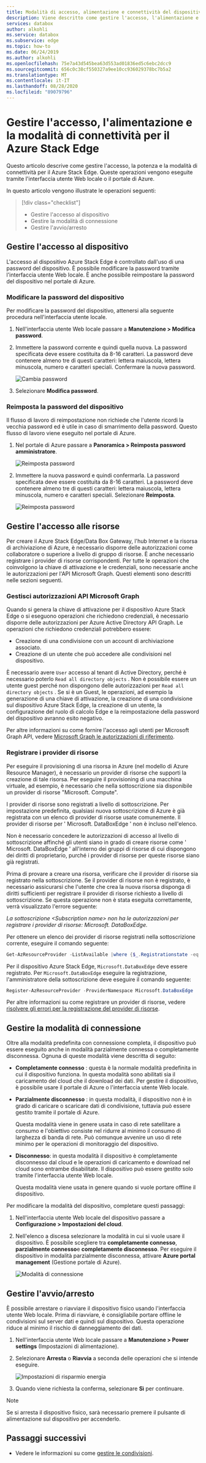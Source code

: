 ```yaml
---
title: Modalità di accesso, alimentazione e connettività del dispositivo Azure Stack Edge | Microsoft Docs
description: Viene descritto come gestire l'accesso, l'alimentazione e la modalità di connettività per il dispositivo Azure Stack Edge che consente di trasferire i dati in Azure
services: databox
author: alkohli
ms.service: databox
ms.subservice: edge
ms.topic: how-to
ms.date: 06/24/2019
ms.author: alkohli
ms.openlocfilehash: 75e7a43d545bea63d553ad01836ed5c6ebc2dcc9
ms.sourcegitcommit: 656c0c38cf550327a9ee10cc936029378bc7b5a2
ms.translationtype: MT
ms.contentlocale: it-IT
ms.lasthandoff: 08/28/2020
ms.locfileid: "89079796"
---
```

# <a name="manage-access-power-and-connectivity-mode-for-your-azure-stack-edge"></a>Gestire l'accesso, l'alimentazione e la modalità di connettività per il Azure Stack Edge

Questo articolo descrive come gestire l'accesso, la potenza e la modalità di connettività per il Azure Stack Edge. Queste operazioni vengono eseguite tramite l'interfaccia utente Web locale o il portale di Azure.

In questo articolo vengono illustrate le operazioni seguenti:

> [!div class="checklist"]
> * Gestire l'accesso al dispositivo
> * Gestire la modalità di connessione
> * Gestire l'avvio/arresto


## <a name="manage-device-access"></a>Gestire l'accesso al dispositivo

L'accesso al dispositivo Azure Stack Edge è controllato dall'uso di una password del dispositivo. È possibile modificare la password tramite l'interfaccia utente Web locale. È anche possibile reimpostare la password del dispositivo nel portale di Azure.

### <a name="change-device-password"></a>Modificare la password del dispositivo

Per modificare la password del dispositivo, attenersi alla seguente procedura nell'interfaccia utente locale.

1. Nell'interfaccia utente Web locale passare a **Manutenzione > Modifica password**.
2. Immettere la password corrente e quindi quella nuova. La password specificata deve essere costituita da 8-16 caratteri. La password deve contenere almeno tre di questi caratteri: lettera maiuscola, lettera minuscola, numero e caratteri speciali. Confermare la nuova password.

    ![Cambia password](media/azure-stack-edge-manage-access-power-connectivity-mode/change-password-1.png)

3. Selezionare **Modifica password**.
 
### <a name="reset-device-password"></a>Reimposta la password del dispositivo

Il flusso di lavoro di reimpostazione non richiede che l'utente ricordi la vecchia password ed è utile in caso di smarrimento della password. Questo flusso di lavoro viene eseguito nel portale di Azure.

1. Nel portale di Azure passare a **Panoramica > Reimposta password amministratore**.

    ![Reimposta password](media/azure-stack-edge-manage-access-power-connectivity-mode/reset-password-1.png)


2. Immettere la nuova password e quindi confermarla. La password specificata deve essere costituita da 8-16 caratteri. La password deve contenere almeno tre di questi caratteri: lettera maiuscola, lettera minuscola, numero e caratteri speciali. Selezionare **Reimposta**.

    ![Reimposta password](media/azure-stack-edge-manage-access-power-connectivity-mode/reset-password-2.png)

## <a name="manage-resource-access"></a>Gestire l'accesso alle risorse

Per creare il Azure Stack Edge/Data Box Gateway, l'hub Internet e la risorsa di archiviazione di Azure, è necessario disporre delle autorizzazioni come collaboratore o superiore a livello di gruppo di risorse. È anche necessario registrare i provider di risorse corrispondenti. Per tutte le operazioni che coinvolgono la chiave di attivazione e le credenziali, sono necessarie anche le autorizzazioni per l'API Microsoft Graph. Questi elementi sono descritti nelle sezioni seguenti. 

### <a name="manage-microsoft-graph-api-permissions"></a>Gestisci autorizzazioni API Microsoft Graph

Quando si genera la chiave di attivazione per il dispositivo Azure Stack Edge o si eseguono operazioni che richiedono credenziali, è necessario disporre delle autorizzazioni per Azure Active Directory API Graph. Le operazioni che richiedono credenziali potrebbero essere:

-  Creazione di una condivisione con un account di archiviazione associato.
-  Creazione di un utente che può accedere alle condivisioni nel dispositivo.

È necessario avere `User` accesso al tenant di Active Directory, perché è necessario poterlo `Read all directory objects` . Non è possibile essere un utente guest perché non dispongono delle autorizzazioni per `Read all directory objects` . Se si è un Guest, le operazioni, ad esempio la generazione di una chiave di attivazione, la creazione di una condivisione sul dispositivo Azure Stack Edge, la creazione di un utente, la configurazione del ruolo di calcolo Edge e la reimpostazione della password del dispositivo avranno esito negativo.

Per altre informazioni su come fornire l'accesso agli utenti per Microsoft Graph API, vedere [Microsoft Graph le autorizzazioni di riferimento](https://docs.microsoft.com/graph/permissions-reference).

### <a name="register-resource-providers"></a>Registrare i provider di risorse

Per eseguire il provisioning di una risorsa in Azure (nel modello di Azure Resource Manager), è necessario un provider di risorse che supporti la creazione di tale risorsa. Per eseguire il provisioning di una macchina virtuale, ad esempio, è necessario che nella sottoscrizione sia disponibile un provider di risorse "Microsoft. Compute".
 
I provider di risorse sono registrati a livello di sottoscrizione. Per impostazione predefinita, qualsiasi nuova sottoscrizione di Azure è già registrata con un elenco di provider di risorse usate comunemente. Il provider di risorse per ' Microsoft. DataBoxEdge ' non è incluso nell'elenco.

Non è necessario concedere le autorizzazioni di accesso al livello di sottoscrizione affinché gli utenti siano in grado di creare risorse come ' Microsoft. DataBoxEdge ' all'interno dei gruppi di risorse di cui dispongono dei diritti di proprietario, purché i provider di risorse per queste risorse siano già registrati.

Prima di provare a creare una risorsa, verificare che il provider di risorse sia registrato nella sottoscrizione. Se il provider di risorse non è registrato, è necessario assicurarsi che l'utente che crea la nuova risorsa disponga di diritti sufficienti per registrare il provider di risorse richiesto a livello di sottoscrizione. Se questa operazione non è stata eseguita correttamente, verrà visualizzato l'errore seguente:

*La sottoscrizione \<Subscription name> non ha le autorizzazioni per registrare i provider di risorse: Microsoft. DataBoxEdge.*


Per ottenere un elenco dei provider di risorse registrati nella sottoscrizione corrente, eseguire il comando seguente:

```PowerShell
Get-AzResourceProvider -ListAvailable |where {$_.Registrationstate -eq "Registered"}
```

Per il dispositivo Azure Stack Edge, `Microsoft.DataBoxEdge` deve essere registrato. Per `Microsoft.DataBoxEdge` eseguire la registrazione, l'amministratore della sottoscrizione deve eseguire il comando seguente:

```PowerShell
Register-AzResourceProvider -ProviderNamespace Microsoft.DataBoxEdge
```

Per altre informazioni su come registrare un provider di risorse, vedere [risolvere gli errori per la registrazione del provider di risorse](../azure-resource-manager/templates/error-register-resource-provider.md).

## <a name="manage-connectivity-mode"></a>Gestire la modalità di connessione

Oltre alla modalità predefinita con connessione completa, il dispositivo può essere eseguito anche in modalità parzialmente connessa o completamente disconnessa. Ognuna di queste modalità viene descritta di seguito:

- **Completamente connesso** : questa è la normale modalità predefinita in cui il dispositivo funziona. In questa modalità sono abilitati sia il caricamento del cloud che il download dei dati. Per gestire il dispositivo, è possibile usare il portale di Azure o l'interfaccia utente Web locale.

- **Parzialmente disconnesso** : in questa modalità, il dispositivo non è in grado di caricare o scaricare dati di condivisione, tuttavia può essere gestito tramite il portale di Azure.

    Questa modalità viene in genere usata in caso di rete satellitare a consumo e l'obiettivo consiste nel ridurre al minimo il consumo di larghezza di banda di rete. Può comunque avvenire un uso di rete minimo per le operazioni di monitoraggio del dispositivo.

- **Disconnesso**: in questa modalità il dispositivo è completamente disconnesso dal cloud e le operazioni di caricamento e download nel cloud sono entrambe disabilitate. Il dispositivo può essere gestito solo tramite l'interfaccia utente Web locale.

    Questa modalità viene usata in genere quando si vuole portare offline il dispositivo.

Per modificare la modalità del dispositivo, completare questi passaggi:

1. Nell'interfaccia utente Web locale del dispositivo passare a **Configurazione > Impostazioni del cloud**.
2. Nell'elenco a discesa selezionare la modalità in cui si vuole usare il dispositivo. È possibile scegliere tra **completamente connesso**, **parzialmente connesso**e **completamente disconnesso**. Per eseguire il dispositivo in modalità parzialmente disconnessa, attivare **Azure portal management** (Gestione portale di Azure).

    ![Modalità di connessione](media/azure-stack-edge-manage-access-power-connectivity-mode/connectivity-mode.png)
 
## <a name="manage-power"></a>Gestire l'avvio/arresto

È possibile arrestare o riavviare il dispositivo fisico usando l'interfaccia utente Web locale. Prima di riavviare, è consigliabile portare offline le condivisioni sul server dati e quindi sul dispositivo. Questa operazione riduce al minimo il rischio di danneggiamento dei dati.

1. Nell'interfaccia utente Web locale passare a **Manutenzione > Power settings** (Impostazioni di alimentazione).
2. Selezionare **Arresta** o **Riavvia** a seconda delle operazioni che si intende eseguire.

    ![Impostazioni di risparmio energia](media/azure-stack-edge-manage-access-power-connectivity-mode/shut-down-restart-1.png)

3. Quando viene richiesta la conferma, selezionare **Sì** per continuare.

> [!NOTE]
> Se si arresta il dispositivo fisico, sarà necessario premere il pulsante di alimentazione sul dispositivo per accenderlo.

## <a name="next-steps"></a>Passaggi successivi

- Vedere le informazioni su come [gestire le condivisioni](azure-stack-edge-manage-shares.md).
